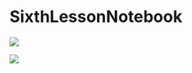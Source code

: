# SixthLessonNotebook
<p align="left">
<img src="https://user-images.githubusercontent.com/108148690/226387180-b6cf190b-10e3-4691-9112-b6cb0742fd55.jpeg"/>
</p>
<p align="left">
<img src="https://user-images.githubusercontent.com/108148690/226387368-ef1e5aa3-b1cc-4f42-9948-2f29bee8a840.jpeg"/>
</p>
